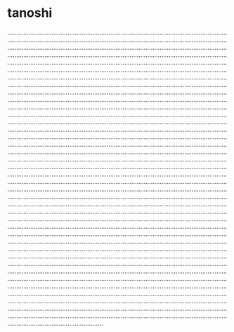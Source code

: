 # tanoshi
..........................................................................................................................................................................................................................................................................................................................................................................................................................................................................................................................................................................................................................................................................................................................................................................................................................................................................................................................................................................................................................................................................................................................................................................................................................................................................................................................................................................................................................................................................................................................................................................................................................................................................................................................................................................................................................................................................................................................................................................................................................................................................................................................................................................................................................................................................................................................................................................................................................................................................................................................................................................................................................................................................................................................................................................................................................................................................................................................................................................................................................................................................................................................................................................................................................................................................................................................................................................................................................................................................................................................................................................................................................................................................................................................................................................................................................................................................................................................................................................................................................................................................................................................................................................................................................................................................................................................................................................................................................................................................................................................................................................................................................................................................................................................................................................................................................................................................................................................................................................................................................................................................................